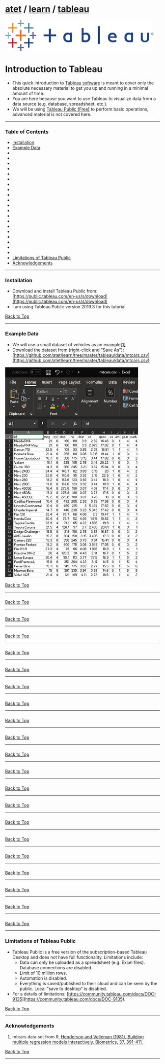 # [atet](https://github.com/atet) / [learn](https://github.com/atet/learn) / [tableau](https://github.com/atet/learn/tree/master/tableau)

![.img/logo_tableau.png](.img/logo_tableau.png)

# Introduction to Tableau

* This quick introduction to [Tableau software](https://en.wikipedia.org/wiki/Tableau_Software) is meant to cover only the absolute necessary material to get you up and running in a minimal amount of time.
* You are here because you want to use Tableau to visualize data from a data source (e.g. database, spreadsheet, etc.).
* We will be using [Tableau Public (Free)](https://public.tableau.com/en-us/s/) to perform basic operations, advanced material is not covered here.

--------------------------------------------------------------------------------------------------

### Table of Contents

* [Installation](#installation)
* [Example Data](#example-data)
* [](#)
* [](#)
* [](#)
* [](#)
* [](#)
* [](#)
* [](#)
* [](#)
* [](#)
* [](#)
* [](#)
* [](#)
* [](#)
* [](#)
* [](#)
* [](#)
* [](#)
* [](#)
* [](#)
* [](#)
* [Limitations of Tableau Public](#limitations-of-tableau-public)
* [Acknowledgements](#acknowledgements)

--------------------------------------------------------------------------------------------------

### Installation

* Download and install Tableau Public from: [https://public.tableau.com/en-us/s/download](https://public.tableau.com/en-us/s/download)
* I am using Tableau Public version 2019.3 for this tutorial.

[Back to Top](#table-of-contents)

--------------------------------------------------------------------------------------------------

### Example Data

* We will use a small dataset of vehicles as an example[[1]](#acknowledgements).
* Download the dataset from (right-click and "Save As"): [https://github.com/atet/learn/tree/master/tableau/data/mtcars.csv](https://github.com/atet/learn/tree/master/tableau/data/mtcars.csv)

![.img/mtcars.png](.img/mtcars.png)


[Back to Top](#table-of-contents)

--------------------------------------------------------------------------------------------------

### 

[Back to Top](#table-of-contents)

--------------------------------------------------------------------------------------------------

### 

[Back to Top](#table-of-contents)

--------------------------------------------------------------------------------------------------

### 

[Back to Top](#table-of-contents)

--------------------------------------------------------------------------------------------------

### 

[Back to Top](#table-of-contents)

--------------------------------------------------------------------------------------------------

### 

[Back to Top](#table-of-contents)

--------------------------------------------------------------------------------------------------

### 

[Back to Top](#table-of-contents)

--------------------------------------------------------------------------------------------------

### 

[Back to Top](#table-of-contents)

--------------------------------------------------------------------------------------------------

### 

[Back to Top](#table-of-contents)

--------------------------------------------------------------------------------------------------

### 

[Back to Top](#table-of-contents)

--------------------------------------------------------------------------------------------------

### 

[Back to Top](#table-of-contents)

--------------------------------------------------------------------------------------------------

### 

[Back to Top](#table-of-contents)

--------------------------------------------------------------------------------------------------

### 

[Back to Top](#table-of-contents)

--------------------------------------------------------------------------------------------------

### 

[Back to Top](#table-of-contents)

--------------------------------------------------------------------------------------------------

### 

[Back to Top](#table-of-contents)

--------------------------------------------------------------------------------------------------

### 

[Back to Top](#table-of-contents)

--------------------------------------------------------------------------------------------------

### 

[Back to Top](#table-of-contents)

--------------------------------------------------------------------------------------------------

### 

[Back to Top](#table-of-contents)

--------------------------------------------------------------------------------------------------

### 

[Back to Top](#table-of-contents)

--------------------------------------------------------------------------------------------------

### 

[Back to Top](#table-of-contents)

--------------------------------------------------------------------------------------------------

### 

[Back to Top](#table-of-contents)

--------------------------------------------------------------------------------------------------

### Limitations of Tableau Public

* Tableau Public is a free version of the subscription-based Tableau Desktop and does not have full functionality. Limitations include:
   * Data can only be uploaded as a spreadsheet (e.g. Excel files). Database connections are disabled.
   * Limit of 10 million rows.
   * Automation is disabled.
   * Everything is saved/published to their cloud and can be seen by the public. Local "save to desktop" is disabled.
* For a details of limitations: [https://community.tableau.com/docs/DOC-9135](https://community.tableau.com/docs/DOC-9135).

[Back to Top](#table-of-contents)

--------------------------------------------------------------------------------------------------

### Acknowledgements

1. mtcars data set from R, [Henderson and Velleman (1981), Building multiple regression models interactively. Biometrics, 37, 391–411.](https://stat.ethz.ch/R-manual/R-devel/library/datasets/html/mtcars.html)

[Back to Top](#table-of-contents)

--------------------------------------------------------------------------------------------------